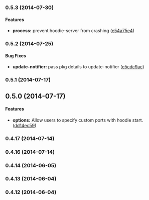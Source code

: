 <a name="0.5.3"></a>
### 0.5.3 (2014-07-30)


#### Features

* **process:** prevent hoodie-server from crashing ([e54a75e4](https://github.com/hoodiehq/hoodie-cli/commit/e54a75e4edc1cf8af29713528089deffcd0fc5af))


<a name="0.5.2"></a>
### 0.5.2 (2014-07-25)


#### Bug Fixes

* **update-notifier:** pass pkg details to update-notifier ([e5cdc9ac](https://github.com/hoodiehq/hoodie-cli/commit/e5cdc9ac00b1648c252df678d00e533c4cfe328d))


<a name="0.5.1"></a>
### 0.5.1 (2014-07-17)


<a name="0.5.0"></a>
## 0.5.0 (2014-07-17)


#### Features

* **options:** Allow users to specify custom ports with hoodie start. ([dd14ec59](https://github.com/hoodiehq/hoodie-cli/commit/dd14ec597722f45e41015574eec993a6d2bdcbe6))


<a name="0.4.17"></a>
### 0.4.17 (2014-07-14)


<a name="0.4.16"></a>
### 0.4.16 (2014-07-14)


<a name="0.4.14"></a>
### 0.4.14 (2014-06-05)


<a name="0.4.13"></a>
### 0.4.13 (2014-06-04)


<a name="0.4.12"></a>
### 0.4.12 (2014-06-04)


